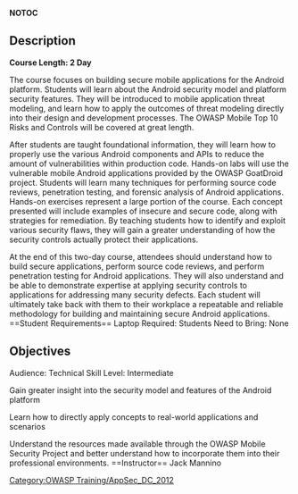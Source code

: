__NOTOC__

## Description

**Course Length: 2 Day**

The course focuses on building secure mobile applications for the
Android platform. Students will learn about the Android security model
and platform security features. They will be introduced to mobile
application threat modeling, and learn how to apply the outcomes of
threat modeling directly into their design and development processes.
The OWASP Mobile Top 10 Risks and Controls will be covered at great
length.

After students are taught foundational information, they will learn how
to properly use the various Android components and APIs to reduce the
amount of vulnerabilities within production code. Hands-on labs will use
the vulnerable mobile Android applications provided by the OWASP
GoatDroid project. Students will learn many techniques for performing
source code reviews, penetration testing, and forensic analysis of
Android applications. Hands-on exercises represent a large portion of
the course. Each concept presented will include examples of insecure and
secure code, along with strategies for remediation. By teaching students
how to identify and exploit various security flaws, they will gain a
greater understanding of how the security controls actually protect
their applications.

At the end of this two-day course, attendees should understand how to
build secure applications, perform source code reviews, and perform
penetration testing for Android applications. They will also understand
and be able to demonstrate expertise at applying security controls to
applications for addressing many security defects. Each student will
ultimately take back with them to their workplace a repeatable and
reliable methodology for building and maintaining secure Android
applications.
\==Student Requirements== Laptop Required: Students Need to Bring: None

## Objectives

Audience: Technical Skill Level: Intermediate

Gain greater insight into the security model and features of the Android
platform

Learn how to directly apply concepts to real-world applications and
scenarios

Understand the resources made available through the OWASP Mobile
Security Project and better understand how to incorporate them into
their professional environments.
\==Instructor== Jack Mannino

[Category:OWASP
Training/AppSec_DC_2012](Category:OWASP_Training/AppSec_DC_2012 "wikilink")